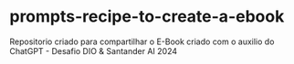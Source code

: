 # prompts-recipe-to-create-a-ebook
Repositorio criado para compartilhar o E-Book criado com o auxilio do ChatGPT - Desafio DIO &amp; Santander AI 2024
